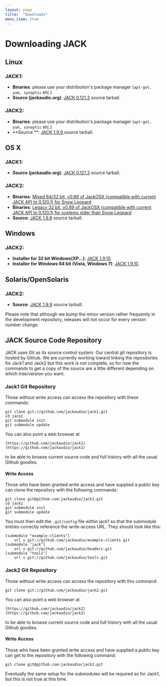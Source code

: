 ```yaml
---
layout: page
title:  "Downloads"
menu_item: true
---
```

# Downloading JACK

## Linux

### JACK1:

  * **Binaries**: please use your distribution's package manager (`apt-get, yum, synaptic` etc.) 
  * **Source (jackaudio.org)**: [JACK 0.121.3](http://jackaudio.org/downloads/jack-audio-connection-kit-0.121.3.tar.gz) source tarball. 

### JACK2:

  * **Binaries**: please use your distribution's package manager (`apt-get, yum, synaptic` etc.) 
  * **Source **: [ JACK 1.9.9 ](http://jackaudio.org/downloads/jack-1.9.9.5.tar.bz2) source tarball. 

## OS X

### JACK1:

  * **Source (jackaudio.org)**: [JACK 0.121.3](http://jackaudio.org/downloads/jack-audio-connection-kit-0.121.3.tar.gz) source tarball. 

### JACK2:

  * **Binaries**: [Mixed 64/32 bit, v0.89 of JackOSX (compatible with current JACK API to 0.120.1) for Snow Leopard](http://sourceforge.net/projects/jackosx/files/JackOSX/0.89/JackOSX.0.89_64-32bits.zip/download)
  * **Binaries**: [Legacy 32 bit, v0.89 of JackOSX (compatible with current JACK API to 0.120.1) for systems older than Snow Leopard](http://sourceforge.net/projects/jackosx/files/JackOSX/0.89/JackOSX.0.89_32bits.zip/download)
  * **Source**: [ JACK 1.9.8](http://jackaudio.org/downloads/jack-1.9.8.tgz) source tarball. 

## Windows

### JACK2:

  * **Installer for 32 bit Windows(XP...)**: [ JACK 1.9.10](https://dl.dropboxusercontent.com/u/28869550/Jack_v1.9.10_32_setup.exe). 
  * **Installer for Windows 64 bit (Vista, Windows 7)**: [ JACK 1.9.10](https://dl.dropboxusercontent.com/u/28869550/Jack_v1.9.10_64_setup.exe). 

## Solaris/OpenSolaris

### JACK2:

  * **Source**: [ JACK 1.9.9](http://jackaudio.org/downloads/jack-1.9.9.5.tar.bz2) source tarball. 

Please note that although we bump the minor version rather frequently in the
development repository, releases will not occur for every version number
change.

## JACK Source Code Repository

JACK uses Git as its source control system. Our central git repository is
hosted by Github. We are currently working toward linking the repositories for
Jack1 and Jack2 but this work is not complete, so for now the commands to get
a copy of the source are a little different depending on which tree/version
you want.

### Jack1 Git Repository

Those without write access can access the repository with these commands:

    
    git clone git://github.com/jackaudio/jack1.git
    cd jack1
    git submodule init
    git submodule update
    

You can also point a web browser at

    
    [https://github.com/jackaudio/jack1](https://github.com/jackaudio/jack1)
    

to be able to browse current source code and full history with all the usual
Github goodies.

#### Write Access

Those who have been granted write access and have supplied a public key can
clone the repository with the following commands:

    
    git clone git@github.com:jackaudio/jack1.git
    cd jack1
    git submodule init
    git submodule update
    

You must then edit the `.git/config` file within jack1 so that the submodule
entries correctly reference the write-access URL. They should look like this:

    
    [submodule "example-clients"]
    	url = git://github.com/jackaudio/example-clients.git
    [submodule "jack"]
    	url = git://github.com/jackaudio/headers.git
    [submodule "tools"]
    	url = git://github.com/jackaudio/tools.git
    

### Jack2 Git Repository

Those without write access can access the repository with this command:

    
    git clone git://github.com/jackaudio/jack2.git
    

You can also point a web browser at

    
    [https://github.com/jackaudio/jack2](https://github.com/jackaudio/jack2)
    

to be able to browse current source code and full history with all the usual
Github goodies.

#### Write Access

Those who have been granted write access and have supplied a public key can
get to the repository with the following command:

    
    git clone git@github.com:jackaudio/jack2.git
    

Eventually the same setup for the submodules will be required as for Jack1,
but this is not true at this time.
